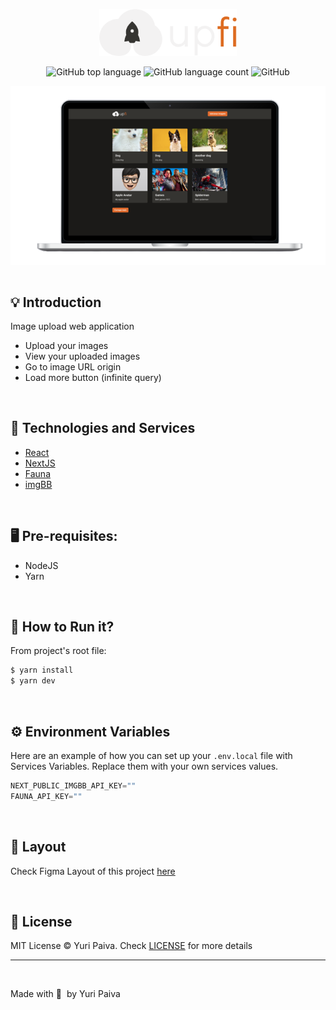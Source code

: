 <p align="center">
  <img src="./public/logo.svg" alt="Logo Next Level Week Return" width="220px"/>
</p>

<p align="center">
  <img alt="GitHub top language" src="https://img.shields.io/github/languages/top/yuriqpaiva/upfi?color=blue">

  <img alt="GitHub language count" src="https://img.shields.io/github/languages/count/yuriqpaiva/upfi?color=blueviolet">

  <img alt="GitHub" src="https://img.shields.io/github/license/yuriqpaiva/dashgo?color=red">
</p>

<div align="center">
  <img align="center" src="./public/app.png" />
</div>

<br>

## 💡 Introduction

Image upload web application
- Upload your images
- View your uploaded images
- Go to image URL origin
- Load more button (infinite query)

<br>

## 🧪 Technologies and Services

- [React](https://reactjs.org)
- [NextJS](https://nextjs.org/)
- [Fauna](https://fauna.com/)
- [imgBB](https://pt-br.imgbb.com/)


<br>

## 🖥 Pre-requisites:

- NodeJS
- Yarn

<br/>

## 🚀 How to Run it?

From project's root file:

```sh
$ yarn install
$ yarn dev
```

<br/>

## ⚙️ Environment Variables

Here are an example of how you can set up your `.env.local` file with Services Variables. Replace them with your own services values.

```js
NEXT_PUBLIC_IMGBB_API_KEY=""
FAUNA_API_KEY=""

```

<br>

## 🔖 Layout

Check Figma Layout of this project [here](https://www.figma.com/file/QKxbxCVwwlDLMrCtHae239/Desafio-2-M%C3%B3dulo-4-ReactJS/duplicate)

<br>

## 📝 License

MIT License © Yuri Paiva. Check [LICENSE](LICENSE) for more details

---

<br>

Made with 💜 &nbsp;by Yuri Paiva

